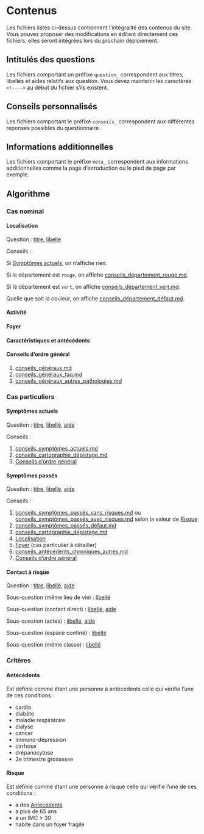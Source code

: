 # Contenus

Les fichiers listés ci-dessus contiennent l’intégralité des contenus du site. Vous pouvez proposer des modifications en éditant directement ces fichiers, elles seront intégrées lors du prochain déploiement.

## Intitulés des questions

Les fichiers comportant un préfixe `question_` correspondent aux titres, libellés et aides relatifs aux question. Vous devez maintenir les caractères `<!---->` au début du fichier s’ils existent.

## Conseils personnalisés

Les fichiers comportant le préfixe `conseils_` correspondent aux différentes réponses possibles du questionnaire.

## Informations additionnelles

Les fichiers comportant le préfixe `meta_` correspondent aux informations additionnelles comme la page d’introduction ou le pied de page par exemple.


## Algorithme

### Cas nominal

#### Localisation

Question : [titre](question_résidence_titre.md), [libellé](question_résidence_libellé.md)

Conseils :

Si [Symptômes actuels](#symptômes-actuels), on n’affiche rien.

Si le département est `rouge`, on affiche [conseils_département_rouge.md](conseils_département_rouge.md).

Si le département est `vert`, on affiche [conseils_département_vert.md](conseils_département_vert.md).

Quelle que soit la couleur, on affiche [conseils_département_défaut.md](conseils_département_défaut.md).

#### Activité

#### Foyer

#### Caractéristiques et antécédents


#### Conseils d’ordre général

1. [conseils_généraux.md](conseils_généraux.md)
2. [conseils_généraux_faq.md](conseils_généraux_faq.md)
3. [conseils_généraux_autres_pathologies.md](conseils_généraux_autres_pathologies.md)


### Cas particuliers

#### Symptômes actuels

Question : [titre](question_symptômes_actuels_titre.md), [libellé](question_symptômes_actuels_libellé.md), [aide](question_symptômes_aide.md)

Conseils :

1. [conseils_symptômes_actuels.md](conseils_symptômes_actuels.md)
2. [conseils_cartographie_dépistage.md](conseils_cartographie_dépistage.md)
3. [Conseils d’ordre général](#conseils-dordre-général)


#### Symptômes passés

Question : [titre](question_symptômes_passés_titre.md), [libellé](question_symptômes_passés_libellé.md), [aide](question_symptômes_aide.md)

Conseils :

1. [conseils_symptômes_passés_sans_risques.md](conseils_symptômes_passés_sans_risques.md) ou [conseils_symptômes_passés_avec_risques.md](conseils_symptômes_passés_avec_risques.md) selon la valeur de [Risque](#risque)
2. [conseils_symptômes_passés_défaut.md](conseils_symptômes_passés_défaut.md)
3. [conseils_cartographie_dépistage.md](conseils_cartographie_dépistage.md)
4. [Localisation](#localisation)
5. [Foyer](#foyer) (cas particulier à détailler)
6. [conseils_antécédents_chroniques_autres.md](conseils_antécédents_chroniques_autres.md)
7. [Conseils d’ordre général](#conseils-dordre-général)

#### Contact à risque

Question : [titre](question_symptômes_contact_à_risque_titre.md), [libellé](question_symptômes_contact_à_risque_libellé.md), [aide](question_symptômes_contact_à_risque_aide.md)

Sous-question (même lieu de vie) : [libellé](question_symptômes_contact_à_risque_même_lieu_de_vie_libellé.md)

Sous-question (contact direct) : [libellé](question_symptômes_contact_à_risque_contact_direct_libellé.md), [aide](question_symptômes_contact_à_risque_contact_direct_aide.md)

Sous-question (actes) : [libellé](question_symptômes_contact_à_risque_actes_libellé.md), [aide](question_symptômes_contact_à_risque_actes_aide.md)

Sous-question (espace confiné) : [libellé](question_symptômes_contact_à_risque_espace_confiné_libellé.md)

Sous-question (même classe) : [libellé](question_symptômes_contact_à_risque_même_classe_libellé.md)


### Critères

#### Antécédents

Est définie comme étant une personne à antécédents celle qui vérifie l’une de ces conditions :

* cardio
* diabète 
* maladie respiratoire
* dialyse
* cancer
* immuno-dépression
* cirrhose
* drépanocytose
* 3e trimestre grossesse

#### Risque

Est définie comme étant une personne à risque celle qui vérifie l’une de ces conditions :

* a des [Antécédents](#antécédents)
* a plus de 65 ans
* a un IMC > 30
* habite dans un foyer fragile

